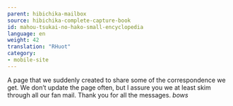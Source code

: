 ```yaml
---
parent: hibichika-mailbox
source: hibichika-complete-capture-book
id: mahou-tsukai-no-hako-small-encyclopedia
language: en
weight: 42
translation: "RHuot"
category:
- mobile-site
---
```


A page that we suddenly created to share some of the correspondence we get. We don’t update the page often, but I assure you we at least skim through all our fan mail. Thank you for all the messages. *bows*
